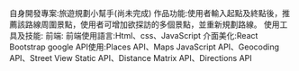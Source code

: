 自身開發專案:旅遊規劃小幫手(尚未完成)
作品功能:使用者輸入起點及終點後，推薦該路線周圍景點，使用者可增加欲探訪的多個景點，並重新規劃路線。
使用工具及技能:
    前端:
        前端使用語言:Html、css、JavaScript
        介面美化:React Bootstrap
        google API使用:Places API、Maps JavaScript API、Geocoding API、Street View Static API、Distance Matrix API、Directions API
